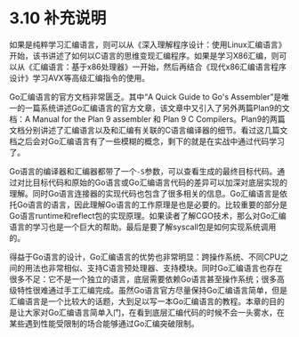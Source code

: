 # 3.10 补充说明

如果是纯粹学习汇编语言，则可以从《深入理解程序设计：使用Linux汇编语言》开始，该书讲述了如何以C语言的思维变现汇编程序。如果是学习X86汇编，则可以从《汇编语言：基于x86处理器》一开始，然后再结合《现代x86汇编语言程序设计》学习AVX等高级汇编指令的使用。

Go汇编语言的官方文档非常匮乏。其中“A Quick Guide to Go's Assembler”是唯一的一篇系统讲述Go汇编语言的官方文章，该文章中又引入了另外两篇Plan9的文档：A Manual for the Plan 9 assembler 和 Plan 9 C Compilers。Plan9的两篇文档分别讲述了汇编语言以及和汇编有关联的C语言编译器的细节。看过这几篇文档之后会对Go汇编语言有了一些模糊的概念，剩下的就是在实战中通过代码学习了。

Go语言的编译器和汇编器都带了一个`-S`参数，可以查看生成的最终目标代码。通过对比目标代码和原始的Go语言或Go汇编语言代码的差异可以加深对底层实现的理解。同时Go语言连接器的实现代码也包含了很多相关的信息。Go汇编语言是依托Go语言的语言，因此理解Go语言的工作原理是也是必要的。比较重要的部分是Go语言runtime和reflect包的实现原理。如果读者了解CGO技术，那么对Go汇编语言的学习也是一个巨大的帮助。最后是要了解syscall包是如何实现系统调用的。

得益于Go语言的设计，Go汇编语言的优势也非常明显：跨操作系统、不同CPU之间的用法也非常相似、支持C语言预处理器、支持模块。同时Go汇编语言也存在很多不足：它不是一个独立的语言，底层需要依赖Go语言甚至操作系统；很多高级特性很难通过手工汇编完成。虽然Go语言官方尽量保持Go汇编语言简单，但是汇编语言是一个比较大的话题，大到足以写一本Go汇编语言的教程。本章的目的是让大家对Go汇编语言简单入门，在看到底层汇编代码的时候不会一头雾水，在某些遇到性能受限制的场合能够通过Go汇编突破限制。

